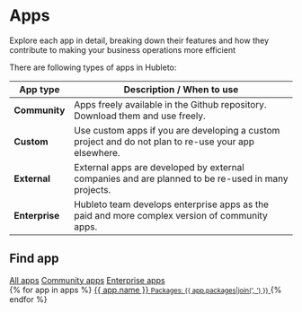 # Apps

Explore each app in detail, breaking down their features and how they contribute to making your business operations more efficient

There are following types of apps in Hubleto:

| App type       | Description / When to use                                                                            |
| -------------- | ---------------------------------------------------------------------------------------------------- |
| **Community**  | Apps freely available in the Github repository. Download them and use freely.                        |
| **Custom**     | Use custom apps if you are developing a custom project and do not plan to re-use your app elsewhere. |
| **External**   | External apps are developed by external companies and are planned to be re-used in many projects.    |
| **Enterprise** | Hubleto team develops enterprise apps as the paid and more complex version of community apps.        |

## Find app

<div class="card p-2">
  <a class="btn btn-transparent btn-blue" href="#"><span class="text">All apps</span></a>
  <a class="btn btn-transparent btn-blue" href="apps/community"><span class="text">Community apps</span></a>
  <a class="btn btn-transparent btn-blue" href="apps/enterprise"><span class="text">Enterprise apps</span></a>
</div>

<div class="grid grid-cols-2 gap-2">
  {% for app in apps %}
    <a class="btn btn-large btn-transparent" href="apps/{{ app.url }}" >
      <span class="icon"><i class="{{ app.icon }}"></i></span>
      <span class="text"> {{ app.name }} <small class="block text-xs text-gray-500">Packages: {{ app.packages|join(', ') }}</small> </span>
    </a>
  {% endfor %}
</div>

